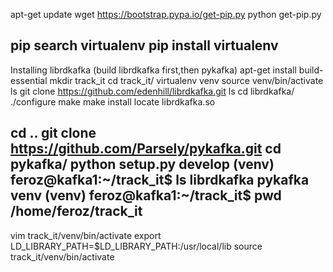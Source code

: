 apt-get update
wget https://bootstrap.pypa.io/get-pip.py
python get-pip.py

pip search virtualenv
pip install virtualenv
-------
Installing librdkafka (build librdkafka first,then pykafka)
apt-get install build-essential
mkdir track_it
cd track_it/
virtualenv  venv 
source venv/bin/activate
ls
git clone https://github.com/edenhill/librdkafka.git
ls
cd librdkafka/ 
./configure
make
make install
locate librdkafka.so 

cd ..
git clone https://github.com/Parsely/pykafka.git
cd pykafka/
python setup.py  develop 
(venv) feroz@kafka1:~/track_it$ ls
librdkafka  pykafka  venv
(venv) feroz@kafka1:~/track_it$ pwd
/home/feroz/track_it
-----------------
vim track_it/venv/bin/activate
export LD_LIBRARY_PATH=$LD_LIBRARY_PATH:/usr/local/lib
source track_it/venv/bin/activate
